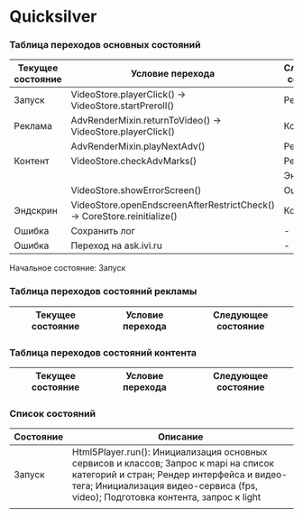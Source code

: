 # Quicksilver

### Таблица переходов основных состояний
|Текущее состояние|Условие перехода|Следующее состояние|
|--|--|--|
|Запуск|VideoStore.playerClick() -> VideoStore.startPreroll()|Реклама|
|Реклама|AdvRenderMixin.returnToVideo() -> VideoStore.playerClick()|Контент|
||AdvRenderMixin.playNextAdv()|Реклама|
|Контент|VideoStore.checkAdvMarks()|Реклама|
|||Эндскрин|
||VideoStore.showErrorScreen()|Ошибка|
|Эндскрин|VideoStore.openEndscreenAfterRestrictCheck() -> CoreStore.reinitialize()|Контент|
|Ошибка|Сохранить лог|-|
|Ошибка|Переход на ask.ivi.ru|-|

Начальное состояние: Запуск

### Таблица переходов состояний рекламы
|Текущее состояние|Условие перехода|Следующее состояние|
|--|--|--|

### Таблица переходов состояний контента
|Текущее состояние|Условие перехода|Следующее состояние|
|--|--|--|

### Список состояний
|Состояние|Описание|
|-|-|
|Запуск|Html5Player.run(): Инициализация основных сервисов и классов; Запрос к mapi на список категорий и стран; Рендер интерфейса и видео-тега; Инициализация видео-сервиса (fps, video); Подготовка контента, запрос к light|
|||


